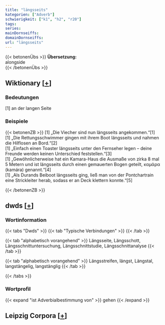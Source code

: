 ```yaml
---
title: "längsseits"
kategorien: ["Adverb"]
schwierigkeit: ["k1", "h2", "r20"]
tags:
series:
mainDornseiffs:
domainDornseiffs:
url: "längsseits"
---
```


{{< betonenÜbs >}}
**Übersetzung:**  
alongside  
{{< /betonenÜbs >}}

## Wiktionary [[+](https://de.wiktionary.org/wiki/längsseits)]

### Bedeutungen
[1] an der langen Seite  

### Beispiele
{{< betonenZB >}}
[1] „Die Viecher sind nun längsseits angekommen.“[1]  
[1] „Die Rettungsschwimmer gingen mit ihrem Boot längsseits und nahmen die Hilflosen an Bord.“[2]  
[1] „Einfach einen Toaster längsseits unter den Fernseher legen – deine Freunde werden keinen Unterschied feststellen.“[3]  
[1] „Gewöhnlicherweise hat ein Kamara-Haus die Ausmaße von zirka 8 mal 5 Metern und ist längsseits durch einen gemauerten Bogen geteilt, καμάρα (kamára) genannt.“[4]  
[1] „Als Durands Beiboot längsseits ging, ließ man von der Pontchartrain eine Strickleiter herab, sodass er an Deck klettern konnte.“[5]  

{{< /betonenZB >}}


## dwds [[+](https://www.dwds.de/wb/längsseits)]

### Wortinformation
{{< tabs "Dwds" >}}
{{< tab "Typische Verbindungen" >}}
{{< /tab >}}

{{< tab "alphabetisch vorangehend" >}}
Längsseite, Längsschott, Längsschnittuntersuchung, Längsschnittstudie, Längsschnittanalyse
{{< /tab >}}

{{< tab "alphabetisch vorangehend" >}}
Längsstreifen, längst, Längstal, langstängelig, langstänglig
{{< /tab >}}

{{< /tabs >}}

### Wortprofil
{{< expand "ist Adverbialbestimmung von" >}} gehen {{< /expand >}}

## Leipzig Corpora [[+](https://corpora.uni-leipzig.de/en/res?word=längsseits&corpusId=deu_newscrawl-public_2018)]

